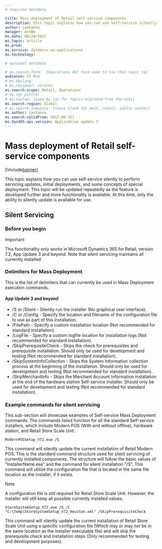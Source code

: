 ```yaml
---
# required metadata

title: Mass deployment of Retail self-service components
description: This topic explains how you can use self-service silently to perform servicing updates, initial deployments, and some concepts of special deployment.  This topic will be updated repeatedly as the feature is developed further and more functionality is available.  At this time, only the ability to silenty update is available for use.
author: jashanno
manager: AnnBe
ms.date: 08/29/2017
ms.topic: article
ms.prod: 
ms.service: dynamics-ax-applications
ms.technology: 

# optional metadata

# ms.search.form:  [Operations AOT form name to tie this topic to]
audience: IT Pro
# ms.devlang: 
# ms.reviewer: sericks
ms.search.scope: Retail, Operations 
# ms.tgt_pltfrm: 
# ms.custom: [used by loc for topics migrated from the wiki]
ms.search.region: Global 
# ms.search.industry: [leave blank for most, retail, public sector]
ms.author: jashanno
ms.search.validFrom: 2017-09-31]
ms.dyn365.ops.version: Application update 3
---
```


# Mass deployment of Retail self-service components

[!include[banner](../includes/banner.md)]

This topic explains how you can use self-service silently to perform servicing updates, initial deployments, and some concepts of special deployment.  This topic will be updated repeatedly as the feature is developed further and more functionality is available.  At this time, only the ability to silently update is available for use.

## Silent Servicing
### Before you begin
> [!IMPORTANT]
> This functionality only works in Microsoft Dynamics 365 for Retail, version 7.2, App Update 3 and beyond.  Note that silent servicing maintains all currently installed 

### Delimiters for Mass Deployment
This is the list of delimiters that can currently be used in Mass Deployment execution commands.

#### App Update 3 and beyond
- /S or /Silent - Silently run the installer (No graphical user interface).
- /C or /Config - Specify the location and filename of the configuration file to use as part of this installation.
- /FilePath - Specify a custom installation location (Not recommended for standard installation).
- /LogFile - Specify a custom logfile location for installation logs (Not recommended for standard installation).
- /SkipPrerequisiteCheck - Skips the check for prerequisites and prerequisite installation.  Should only be used for development and testing (Not recommended for standard installation).
- /SkipSystemInfoCollection - Skips the System Information collection process at the beginning of the installation.  Should only be used for development and testing (Not recommended for standard installation).
- /SkipMerchantInfo - Skips the Merchant Account Information installation at the end of the hardware station Self-service installer.  Should only be used for development and testing (Not recommended for standard installation).

### Example commands for silent servicing
This sub-section will showcase examples of Self-service Mass Deployment commands.  The commands listed function for all the standard Self-service installers, which include Modern POS (With and without offline), hardware station, and Retail Store Scale Unit.

```
ModernPOSSetup_V72.exe /S
```
This command will silently update the current installation of Retail Modern POS.  This is the standard command structure used for silent servicing of currently installed components.  The structure will follow the basic values of "InstallerName.exe" and the command for silent installation "/S".  This command will utilize the configuration file that is located in the same file location as the installer, if it exists.
> [!NOTE]
> A configuration file is still required for Retail Store Scale Unit.  However, the installer will still keep all possible currently installed values.

```
StoreSystemSetup_V72.exe /S /C "C:\Temp\StoreSystemSetup_V72_Houston.xml" /SkipPrerequisiteCheck
```
This command will silently update the current installation of Retail Store Scale Unit using a specific configuration file (Which may or may not be in the same location as the installer executable file) and will skip the prerequisite check and installation steps (Only recommended for testing and development purposes).
